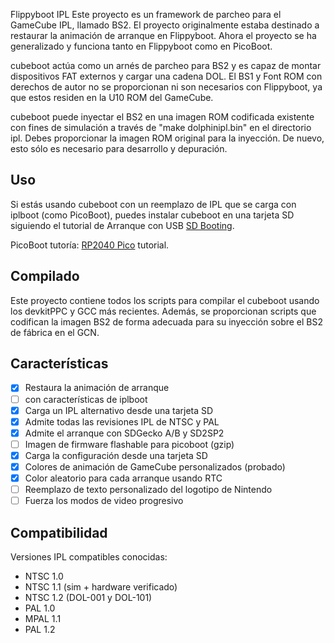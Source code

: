 ﻿Flippyboot IPL
Este proyecto es un framework de parcheo para el GameCube IPL, llamado BS2. El proyecto originalmente estaba destinado a restaurar la animación de arranque en Flippyboot. Ahora el proyecto se ha generalizado y funciona tanto en Flippyboot como en PicoBoot.

cubeboot actúa como un arnés de parcheo para BS2 y es capaz de montar dispositivos FAT externos y cargar una cadena DOL. El BS1 y Font ROM con derechos de autor no se proporcionan ni son necesarios con Flippyboot, ya que estos residen en la U10 ROM del GameCube.

cubeboot puede inyectar el BS2 en una imagen ROM codificada existente con fines de simulación a través de "make dolphinipl.bin" en el directorio ipl. Debes proporcionar la imagen ROM original para la inyección. De nuevo, esto sólo es necesario para desarrollo y depuración.

## Uso
Si estás usando cubeboot con un reemplazo de IPL que se carga con iplboot (como PicoBoot), puedes instalar cubeboot en una tarjeta SD siguiendo el tutorial de Arranque con USB [SD Booting](./docs/SD_Boot_es.md).

PicoBoot tutoría: [RP2040 Pico](./docs/RP2040_Boot_es.md) tutorial.

## Compilado
Este proyecto contiene todos los scripts para compilar el cubeboot usando los devkitPPC y GCC más recientes. Además, se proporcionan scripts que codifican la imagen BS2 de forma adecuada para su inyección sobre el BS2 de fábrica en el GCN.

## Características
- [x] Restaura la animación de arranque
- [ ] con características de iplboot
- [x] Carga un IPL alternativo desde una tarjeta SD
- [x] Admite todas las revisiones IPL de NTSC y PAL
- [x] Admite el arranque con SDGecko A/B y SD2SP2
- [ ] Imagen de firmware flashable para picoboot (gzip)
- [x] Carga la configuración desde una tarjeta SD
- [x] Colores de animación de GameCube personalizados (probado)
- [x] Color aleatorio para cada arranque usando RTC
- [ ] Reemplazo de texto personalizado del logotipo de Nintendo 
- [ ] Fuerza los modos de video progresivo

## Compatibilidad

Versiones IPL compatibles conocidas:
- NTSC 1.0
- NTSC 1.1 (sim + hardware verificado)
- NTSC 1.2 (DOL-001 y DOL-101)
- PAL 1.0
- MPAL 1.1
- PAL 1.2
